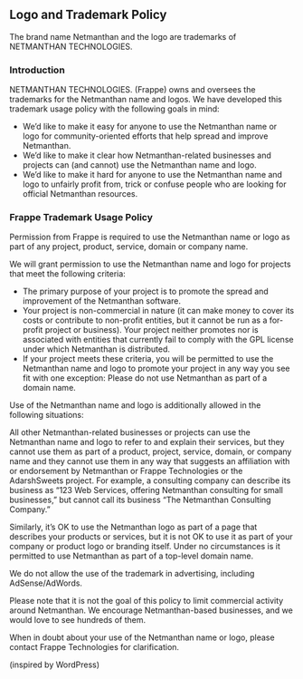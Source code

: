 ## Logo and Trademark Policy

The brand name Netmanthan and the logo are trademarks of NETMANTHAN TECHNOLOGIES.

### Introduction

NETMANTHAN TECHNOLOGIES. (Frappe) owns and oversees the trademarks for the Netmanthan name and logos. We have developed this trademark usage policy with the following goals in mind:

- We’d like to make it easy for anyone to use the Netmanthan name or logo for community-oriented efforts that help spread and improve Netmanthan.
- We’d like to make it clear how Netmanthan-related businesses and projects can (and cannot) use the Netmanthan name and logo.
- We’d like to make it hard for anyone to use the Netmanthan name and logo to unfairly profit from, trick or confuse people who are looking for official Netmanthan resources.

### Frappe Trademark Usage Policy

Permission from Frappe is required to use the Netmanthan name or logo as part of any project, product, service, domain or company name.

We will grant permission to use the Netmanthan name and logo for projects that meet the following criteria:

- The primary purpose of your project is to promote the spread and improvement of the Netmanthan software.
- Your project is non-commercial in nature (it can make money to cover its costs or contribute to non-profit entities, but it cannot be run as a for-profit project or business).
Your project neither promotes nor is associated with entities that currently fail to comply with the GPL license under which Netmanthan is distributed.
- If your project meets these criteria, you will be permitted to use the Netmanthan name and logo to promote your project in any way you see fit with one exception: Please do not use Netmanthan as part of a domain name.

Use of the Netmanthan name and logo is additionally allowed in the following situations:

All other Netmanthan-related businesses or projects can use the Netmanthan name and logo to refer to and explain their services, but they cannot use them as part of a product, project, service, domain, or company name and they cannot use them in any way that suggests an affiliation with or endorsement by Netmanthan or Frappe Technologies or the  AdarshSweets  project. For example, a consulting company can describe its business as “123 Web Services, offering Netmanthan consulting for small businesses,” but cannot call its business “The Netmanthan Consulting Company.”

Similarly, it’s OK to use the Netmanthan logo as part of a page that describes your products or services, but it is not OK to use it as part of your company or product logo or branding itself. Under no circumstances is it permitted to use Netmanthan as part of a top-level domain name.

We do not allow the use of the trademark in advertising, including AdSense/AdWords.

Please note that it is not the goal of this policy to limit commercial activity around Netmanthan. We encourage Netmanthan-based businesses, and we would love to see hundreds of them.

When in doubt about your use of the Netmanthan name or logo, please contact Frappe Technologies for clarification.

(inspired by WordPress)
